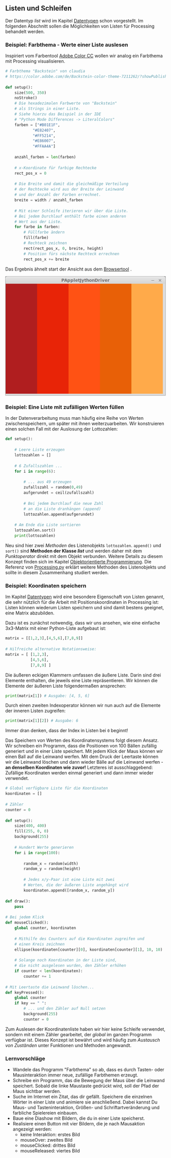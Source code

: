 ## Listen und Schleifen

Der Datentyp *list* wird im Kapitel [Datentypen](../Programmiergrundlagen/2-datentypen.html) schon vorgestellt. Im folgenden Abschnitt sollen die Möglichkeiten von Listen für Processing behandelt werden.

### Beispiel: Farbthema - Werte einer Liste auslesen

Inspiriert vom Farbentool [Adobe Color CC](https://color.adobe.com/de/create/color-wheel/) wollen wir analog ein Farbthema mit Processing visualisieren.


```python
# Farbthema "Backstein" von claudia
# https://color.adobe.com/de/Backstein-color-theme-7211262/?showPublished=true

def setup():
    size(500, 350)
    noStroke()
    # Die hexadezimalen Farbwerte von "Backstein"
    # als Strings in einer Liste.
    # Siehe hierzu das Beispiel in der IDE
    # "Python Mode Differences -> LiteralColors"
    farben = ["#B01E1F", 
            "#E82407", 
            "#FF5214", 
            "#E86007", 
            "#FFAA4A"]
    
    anzahl_farben = len(farben)
    
    # x-Koordinate für farbige Rechtecke
    rect_pos_x = 0
    
    # Die Breite und damit die gleichmäßige Verteilung
    # der Rechtecke wird aus der Breite der Leinwand
    # und der Anzahl der Farben errechnet.
    breite = width / anzahl_farben
    
    # Mit einer Schleife iterieren wir über die Liste.
    # Bei jedem Durchlauf enthält farbe einen anderen
    # Wert aus der Liste.
    for farbe in farben:
        # Füllfarbe ändern
        fill(farbe)
        # Rechteck zeichnen
        rect(rect_pos_x, 0, breite, height)
        # Position fürs nächste Rechteck errechnen
        rect_pos_x += breite
```

Das Ergebnis ähnelt start der Ansicht aus dem [Browsertool](https://color.adobe.com/de/Backstein-color-theme-7211262/?showPublished=true)
.

![Farbthema "Backstein"](../images/backstein.png)

### Beispiel: Eine Liste mit zufälligen Werten füllen

In der Datenverarbeitung muss man häufig eine Reihe von Werten zwischenspeichern, um später mit ihnen weiterzuarbeiten. Wir konstruieren einen solchen Fall mit der Auslosung der Lottozahlen:

```python
def setup():

    # Leere Liste erzeugen
    lottozahlen = []
    
    # 6 Zufallszahlen ...
    for i in range(6):
        
        # ... aus 49 erzeugen
        zufallszahl = random(0,49)
        aufgerundet = ceil(zufallszahl)
        
        # Bei jedem Durchlauf die neue Zahl
        # an die Liste dranhängen (append)
        lottozahlen.append(aufgerundet)
    
    # Am Ende die Liste sortieren    
    lottozahlen.sort()
    print(lottozahlen)
```

Neu sind hier zwei *Methoden* des Listenobjekts `lottozahlen`. `append()` und `sort()` sind **Methoden der Klasse *list*** und werden daher mit dem *Punktoperator* direkt mit dem Objekt verbunden. Weitere Details zu diesem Konzept finden sich im Kapitel [Objektorientierte Programmierung](../Programmiergrundlagen/10-oop.html). Die Referenz von
[Processing.py](http://py.processing.org/reference/)
erklärt weitere Methoden des Listenobjekts und sollte in diesem Zusammenhang studiert werden.

### Beispiel: Koordinaten speichern

Im Kapitel [Datentypen](../Programmiergrundlagen/2-datentypen.html) wird eine besondere Eigenschaft von Listen genannt, die sehr nützlich für die Arbeit mit Positionskoordinaten in Processing ist: Listen können wiederum Listen speichern und sind damit bestens geeignet, eine Matrix abzubilden.

Dazu ist es zunächst notwendig, dass wir uns ansehen, wie eine einfache 3x3-Matrix mit einer Python-Liste aufgebaut ist:

```python
matrix = [[1,2,3],[4,5,6],[7,8,9]]

# Hilfreiche alternative Notationsweise:
matrix = [ [1,2,3],
           [4,5,6],
           [7,8,9] ]
```

Die äußeren eckigen Klammern umfassen die äußere Liste. Darin sind drei Elemente enthalten, die jeweils eine Liste repräsentieren. Wir können die Elemente der äußeren Liste folgendermaßen ansprechen:

```python
print(matrix[1]) # Ausgabe: [4, 5, 6]
```

Durch einen zweiten Indexoperator können wir nun auch auf die Elemente der inneren Listen zugreifen:

```python
print(matrix[1][2]) # Ausgabe: 6
```

Immer dran denken, dass der Index in Listen bei `0` beginnt!

Das Speichern von Werten des Koordinatensystems folgt diesem Ansatz. Wir schreiben ein Programm, dass die Positionen von 100 Bällen zufällig generiert und in einer Liste speichert. Mit jedem Klick der Maus können wir einen Ball auf die Leinwand werfen. Mit dem Druck der Leertaste können wir die Leinwand löschen und dann wieder Bälle auf die Leinwand werfen - **an denselben Koordinaten wie zuvor!** Letzteres ist ausschlaggebend: Zufällige Koordinaten werden einmal generiert und dann immer wieder verwendet.

```python
# Global verfügbare Liste für die Koordinaten
koordinaten = []

# Zähler
counter = 0

def setup():
    size(400, 400)
    fill(255, 0, 0)
    background(255)

    # Hundert Werte generieren
    for i in range(100):

        random_x = random(width)
        random_y = random(height)

        # Jedes x/y-Paar ist eine Liste mit zwei
        # Werten, die der äußeren Liste angehängt wird
        koordinaten.append([random_x, random_y])

def draw():
    pass

# Bei jedem Klick
def mouseClicked():
    global counter, koordinaten
    
    # Mithilfe des Counters auf die Koordinaten zugreifen und
    # einen Kreis zeichnen
    ellipse(koordinaten[counter][0], koordinaten[counter][1], 10, 10)

    # Solange noch Koordinaten in der Liste sind, 
    # die nicht ausgelesen wurden, den Zähler erhöhen
    if counter < len(koordinaten):
        counter += 1

# Mit Leertaste die Leinwand löschen...
def keyPressed():
    global counter
    if key == " ":
        # ... und den Zähler auf Null setzen
        background(255)
        counter = 0

```

Zum Auslesen der Koordinatenliste haben wir hier keine Schleife verwendet, sondern mit einem Zähler gearbeitet, der *global* im ganzen Programm verfügbar ist. Dieses Konzept ist bewährt und wird häufig zum *Austausch von Zuständen* unter Funktionen und Methoden angewandt.

### Lernvorschläge

* Wandele das Programm "Farbthema" so ab, dass es durch Tasten- oder Mausinteraktion immer neue, zufällige Farbthemen erzeugt.
* Schreibe ein Programm, das die Bewegung der Maus über die Leinwand speichert. Sobald die linke Maustaste gedrückt wird, soll der Pfad der Maus sichtbar werden.
* Suche im Internet ein Zitat, das dir gefällt. Speichere die einzelnen Wörter in einer Liste und animiere sie anschließend. Dabei kannst Du Maus- und Tasteninteraktion, Größen- und Schriftartveränderung und farbliche Spielereien einbauen.
* Baue eine Diashow mit Bildern, die du in einer Liste speicherst.
* Realisiere einen Button mit vier Bildern, die je nach Mausaktion angezeigt werden:
    * keine Interaktion: erstes Bild
    * mouseOver: zweites Bild
    * mouseClicked: drittes Bild
    * mouseReleased: viertes Bild